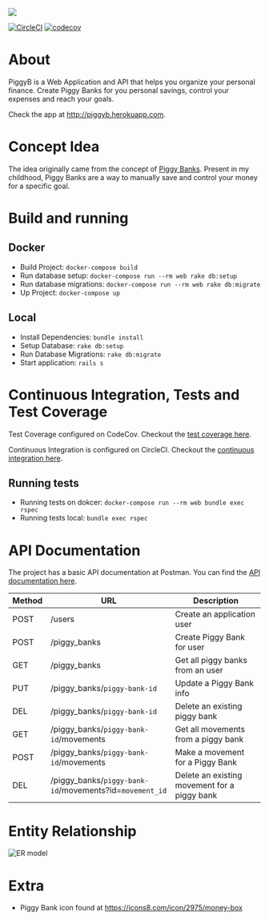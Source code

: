 [<img src="https://user-images.githubusercontent.com/4305837/39401430-889229ca-4b1b-11e8-8d6a-6ff20438ef8e.png">](http://piggyb.herokuapp.com)

[![CircleCI](https://circleci.com/bb/gabrielqueiroz/piggyb.svg?style=svg&circle-token=fcf5b3e2909c0a90ad79a5b6c9cc9ec06e67409d)](https://circleci.com/bb/gabrielqueiroz/piggyb)
[![codecov](https://codecov.io/bb/gabrielqueiroz/piggyb/branch/master/graph/badge.svg?token=r55jC2x5G8)](https://codecov.io/bb/gabrielqueiroz/piggyb)

# About

PiggyB is a Web Application and API that helps you organize your personal finance.
Create Piggy Banks for you personal savings, control your expenses and reach your goals.

Check the app at http://piggyb.herokuapp.com.

# Concept Idea

The idea originally came from the concept of [Piggy Banks](https://en.wikipedia.org/wiki/Piggy_bank).
Present in my childhood, Piggy Banks are a way to manually save and control your money for a specific goal.

# Build and running

## Docker

- Build Project: `docker-compose build`
- Run database setup: `docker-compose run --rm web rake db:setup`
- Run database migrations: `docker-compose run --rm web rake db:migrate`
- Up Project: `docker-compose up`

## Local

- Install Dependencies: `bundle install`
- Setup Database: `rake db:setup`
- Run Database Migrations: `rake db:migrate`
- Start application: `rails s`

# Continuous Integration, Tests and Test Coverage

Test Coverage configured on CodeCov. Checkout the [test coverage here](https://codecov.io/bb/gabrielqueiroz/piggyb).

Continuous Integration is configured on CircleCI. Checkout the [continuous integration here](https://circleci.com/bb/gabrielqueiroz/piggyb).

## Running tests

- Running tests on dokcer: `docker-compose run --rm web bundle exec rspec`
- Running tests local: `bundle exec rspec`

# API Documentation

The project has a basic API documentation at Postman. You can find the [API documentation here](https://documenter.getpostman.com/view/4267992/RW1dFJ63#951e7a4f-f625-4bd7-8b34-5ed2cea98d86).

| Method | URL | Description |
| ------ | --- | ----------- |
| POST   | /users | Create an application user |
| POST   | /piggy_banks | Create Piggy Bank for user |
| GET    | /piggy_banks | Get all piggy banks from an user |
| PUT    | /piggy_banks/`piggy-bank-id` | Update a Piggy Bank info |
| DEL    | /piggy_banks/`piggy-bank-id` | Delete an existing piggy bank |
| GET    | /piggy_banks/`piggy-bank-id`/movements | Get all movements from a piggy bank |
| POST   | /piggy_banks/`piggy-bank-id`/movements | Make a movement for a Piggy Bank |
| DEL    | /piggy_banks/`piggy-bank-id`/movements?id=`movement_id` | Delete an existing movement for a piggy bank |

# Entity Relationship

![ER model](https://user-images.githubusercontent.com/4305837/39544752-729fa8ba-4e25-11e8-93a7-24df78b00c9a.png)

# Extra

- Piggy Bank icon found at https://icons8.com/icon/2975/money-box
